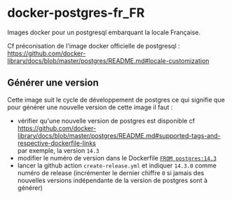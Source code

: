 # docker-postgres-fr_FR

Images docker pour un postgresql embarquant la locale Française.

Cf préconisation de l'image docker officielle de postgresql :  
https://github.com/docker-library/docs/blob/master/postgres/README.md#locale-customization

## Générer une version

Cette image suit le cycle de développement de postgres ce qui signifie que pour générer une nouvelle version de cette image il faut :
- vérifier qu'une nouvelle version de postgres est disponible cf https://github.com/docker-library/docs/blob/master/postgres/README.md#supported-tags-and-respective-dockerfile-links  
  par exemple, la version ``14.3``
- modifier le numéro de version dans le Dockerfile [``FROM postgres:14.3``](https://github.com/abes-esr/docker-postgres-fr_FR/blob/main/Dockerfile#L1)
- lancer la github action ``create-release.yml`` et indiquer ``14.3.0`` comme numéro de release (incrémenter le dernier chiffre ``0`` si jamais des nouvelles versions indépendante de la version de postgres sont à générer)
